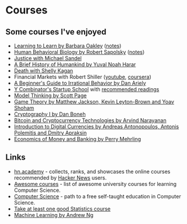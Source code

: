# Courses

## Some courses I've enjoyed

* [Learning to Learn by Barbara Oakley](https://www.coursera.org/learn/learning-how-to-learn) ([notes](learning/learning-how-to-learn.md))
* [Human Behavioral Biology by Robert Sapolsky](https://www.youtube.com/playlist?list=PL848F2368C90DDC3D) ([notes](https://www.robertsapolskyrocks.com/))
* [Justice with Michael Sandel](https://www.youtube.com/playlist?list=PL30C13C91CFFEFEA6)
* [A Brief History of Humankind by Yuval Noah Harar](https://www.youtube.com/playlist?list=PLfc2WtGuVPdmhYaQjd449k-YeY71fiaFp)
* [Death with Shelly Kagan](https://www.youtube.com/playlist?list=PLEA18FAF1AD9047B0)
* Financial Markets with Robert Shiller \([youtube](https://www.youtube.com/playlist?list=PL8FB14A2200B87185), [coursera](https://www.coursera.org/learn/financial-markets-global)\)
* [A Beginner's Guide to Irrational Behavior by Dan Ariely](https://www.youtube.com/playlist?list=PLUc5eJ1g5zWxz3lTpJy5Jtc5BJVJdk1NQ)
* [Y Combinator's Startup School](https://www.startupschool.org/latest) with [recommended readings](http://startupclass.samaltman.com/lists/readings/)
* [Model Thinking by Scott Page](https://www.coursera.org/learn/model-thinking)
* [Game Theory by Matthew Jackson, Kevin Leyton-Brown and Yoav Shoham](https://www.coursera.org/learn/game-theory-1)
* [Cryptography I by Dan Boneh](https://www.coursera.org/learn/crypto)
* [Bitcoin and Cryptocurrency Technologies by Arvind Narayanan](https://www.coursera.org/learn/cryptocurrency/)
* [Introduction to Digital Currencies by Andreas Antonopoulos, Antonis Polemitis and Dmitry Apraksin](https://digitalcurrency.unic.ac.cy/free-introductory-mooc/)
* [Economics of Money and Banking by Perry Mehrling](https://www.coursera.org/learn/money-banking)

## Links

* [hn.academy](https://hn.academy/) - collects, ranks, and showcases the online courses recommended by [Hacker News](https://news.ycombinator.com/) users.
* [Awesome courses](https://github.com/prakhar1989/awesome-courses) - list of awesome university courses for learning Computer Science.
* [Computer Science](https://github.com/ossu/computer-science) - path to a free self-taught education in Computer Science.
* [Take at least one good Statistics course](https://www.reddit.com/r/LifeProTips/comments/4lshg6/lpt_take_at_least_one_good_statistics_course/d3q4l74/)
* [Machine Learning by Andrew Ng](https://www.coursera.org/learn/machine-learning)

